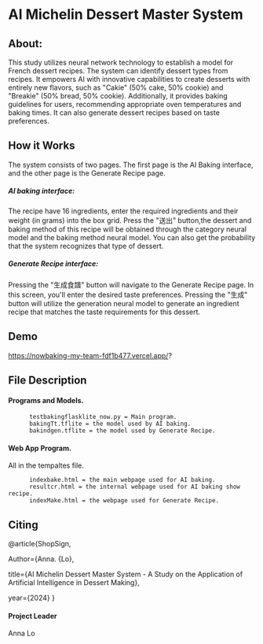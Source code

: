 # AI Michelin Dessert Master System 
## About:
This study utilizes neural network technology to establish a model for French dessert recipes. 
The system can identify dessert types from recipes. It empowers AI with innovative capabilities to create desserts with entirely new flavors, such as "Cakie" (50% cake, 50% cookie) and "Breakie" (50% bread, 50% cookie). 
Additionally, it provides baking guidelines for users, recommending appropriate oven temperatures and baking times. 
It can also generate dessert recipes based on taste preferences.

## How it Works
The system consists of two pages.
The first page is the AI Baking interface, and the other page is the Generate Recipe page.

##### AI baking interface: 
The recipe have 16 ingredients, enter the required ingredients and their weight (in grams) into the box grid. Press the "送出" button,the dessert and baking method of this recipe will be obtained through the category neural model and the baking method neural model.
You can also get the probability that the system recognizes that type of dessert.

##### Generate Recipe interface:
Pressing the "生成食譜" button will navigate to the Generate Recipe page. In this screen, you'll enter the desired taste preferences. Pressing the "生成" button will utilize the generation neural model to generate an ingredient recipe that matches the taste requirements for this dessert.

## Demo
https://nowbaking-my-team-fdf1b477.vercel.app/?

## File Description

#### Programs and Models.

          testbakingflasklite_now.py = Main program.
          bakingTt.tflite = the model used by AI baking.
          bakindgen.tflite = the model used by Generate Recipe.
     
#### Web App Program.

All in the tempaltes file.

          indexbake.html = the main webpage used for AI baking.
          resultcr.html = the internal webpage used for AI baking show recipe.
          indexMake.html = the webpage used for Generate Recipe.
  
## Citing

@article{ShopSign,

Author={Anna. {Lo},

title={AI Michelin Dessert Master System - A Study on the Application of Artificial Intelligence in Dessert Making},

year={2024}
}
#### Project Leader
Anna Lo
